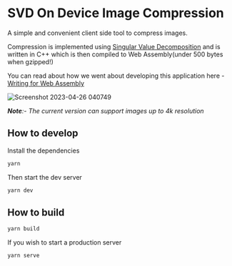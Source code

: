 # SVD On Device Image Compression


A simple and convenient client side tool to compress images. 

Compression is implemented using [Singular Value Decomposition](https://en.wikipedia.org/wiki/Singular_value_decomposition) and is written in C++ which is then compiled to Web Assembly(under 500 bytes when gzipped!)

You can read about how we went about developing this application here - [Writing for Web Assembly](https://thetrio.dev/blog/2023-04-26-WebAssembly/)
   
![Screenshot 2023-04-26 040749](https://user-images.githubusercontent.com/100620626/234419329-a01aaa6b-6607-4305-9d19-07d300beab4d.png)

***Note**:- The current version can support images up to 4k resolution*

## How to develop

Install the dependencies

```bash
yarn
```

Then start the dev server

```bash
yarn dev
```

## How to build

```bash
yarn build
```

If you wish to start a production server

```bash
yarn serve
```
